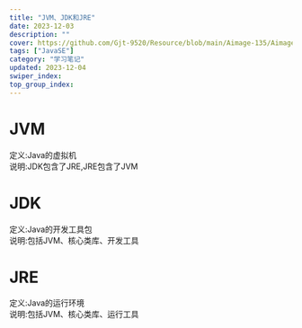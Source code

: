 ```yaml
---
title: "JVM、JDK和JRE"
date: 2023-12-03
description: ""
cover: https://github.com/Gjt-9520/Resource/blob/main/Aimage-135/Aimage88.jpg?raw=true
tags: ["JavaSE"]
category: "学习笔记"
updated: 2023-12-04
swiper_index:
top_group_index:
---
```


# JVM

定义:Java的虚拟机   
说明:JDK包含了JRE,JRE包含了JVM    

# JDK

定义:Java的开发工具包   
说明:包括JVM、核心类库、开发工具   

# JRE

定义:Java的运行环境    
说明:包括JVM、核心类库、运行工具    

